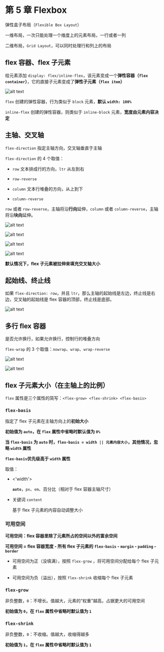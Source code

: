 # 第 5 章 Flexbox

弹性盒子布局（`Flexible Box Layout`）

一维布局，一次只能处理一个维度上的元素布局，一行或者一列

二维布局，`Grid Layout`，可以同时处理行和列上的布局

## flex 容器、flex 子元素

给元素添加 `display: flex/inline-flex`，该元素变成一个**弹性容器（`flex container`）**，它的直接子元素变成了**弹性子元素（`flex item`）**

![alt text](https://github.com/yaoshaohua/markdowndocs/blob/main/assets/css/5-1-1.png?raw=true)

`flex` 创建的弹性容器，行为类似于 `block` 元素，**默认 `width: 100%`**

`inline-flex` 创建的弹性容器，则类似于 `inline-block` 元素，**宽度由元素内容决定**

## 主轴、交叉轴

`flex-direction` 指定主轴方向，交叉轴垂直于主轴

`flex-direction` 的 4 个取值：

- `row` 文本排成行的方向，`ltr` 从左到右

- `row-reverse`

- `column` 文本行堆叠的方向，从上到下

- `column-reverse`

`row` 或者 `row-reverse`，主轴将沿**行向**延伸，`column` 或者 `column-reverse`，主轴将沿**块向**延伸。

![alt text](https://developer.mozilla.org/zh-CN/docs/Web/CSS/CSS_flexible_box_layout/Basic_concepts_of_flexbox/basics1.svg)

![alt text](https://developer.mozilla.org/zh-CN/docs/Web/CSS/CSS_flexible_box_layout/Basic_concepts_of_flexbox/basics3.svg)

![alt text](https://developer.mozilla.org/zh-CN/docs/Web/CSS/CSS_flexible_box_layout/Basic_concepts_of_flexbox/basics2.svg)

![alt text](https://developer.mozilla.org/zh-CN/docs/Web/CSS/CSS_flexible_box_layout/Basic_concepts_of_flexbox/basics4.svg)

**默认情况下，flex 子元素被拉伸来填充交叉轴大小**

## 起始线、终止线

如果 `flex-direction: row`，并且 `ltr`，那么主轴的起始线是左边，终止线是右边，交叉轴的起始线是 flex 容器的顶部，终止线是底部。

![alt text](https://developer.mozilla.org/zh-CN/docs/Web/CSS/CSS_flexible_box_layout/Basic_concepts_of_flexbox/basics5.svg)

## 多行 flex 容器

是否允许换行，如果允许换行，控制行的堆叠方向

`flex-wrap` 的 3 个取值：`nowrap`、`wrap`、`wrap-reverse`

![alt text](https://github.com/yaoshaohua/markdowndocs/blob/main/assets/css/5-4-1.png?raw=true)

![alt text](https://github.com/yaoshaohua/markdowndocs/blob/main/assets/css/5-4-2.png?raw=true)

## flex 子元素大小（在主轴上的比例）

`flex` 属性是三个属性的简写：`<flex-grow> <flex-shrink> <flex-basis>`

### `flex-basis`

指定了 flex 子元素在主轴方向上的**初始大小**

**初始值为 `auto`，在 `flex` 属性中省略时默认值为 `0%`**

**当 `flex-basis` 为 `auto` 时，`flex-basis = width || 元素内容大小`，其他情况，忽略 `width` 属性**

**`flex-basis`优先级高于 `width` 属性**

取值：

- <'width'>

    **`auto`**，`px`、`em`、百分比（相对于 flex 容器主轴尺寸）

- 关键词 `content`

    基于 flex 子元素的内容自动调整大小

### 可用空间

**可用空间：flex 容器里除了元素所占的空间以外的富余空间**

**可用空间 = flex 容器宽度 - 所有 flex 子元素的 `flex-basis` - `margin` - `padding` - `border`**

- 可用空间为正（没填满），按照 `flex-grow` ，将可用空间分配给每个 flex 子元素

- 可用空间为负（溢出），按照 `flex-shrink` 收缩每个 flex 子元素

### `flex-grow`

非负整数，`0`：不增长。值越大，元素的“权重”越高，占据更大的可用空间

**初始值为 `0`，在 `flex` 属性中省略时默认值为 `1`**

### `flex-shrink`

非负整数，`0`：不收缩。值越大，收缩得越多

**初始值为 `1`，在 `flex` 属性中省略时默认值为 `1`**
